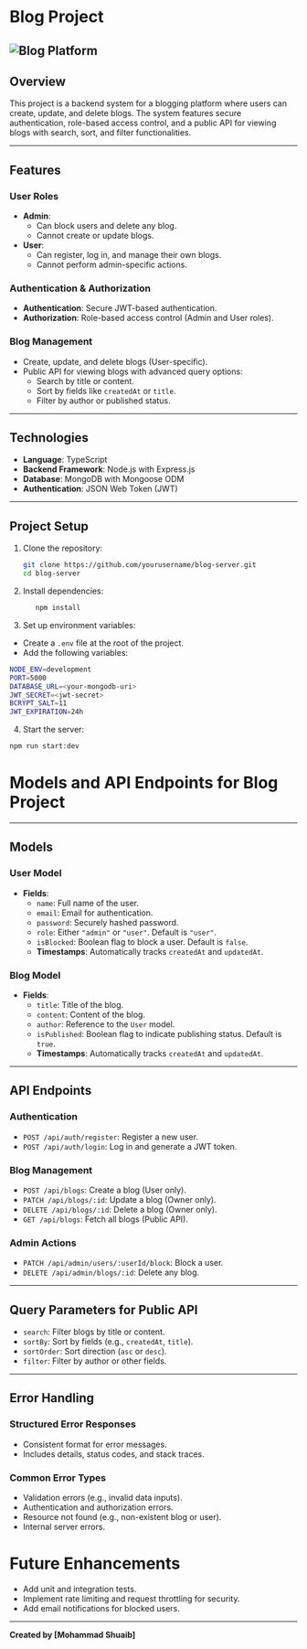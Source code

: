 # Blog Project

## ![Blog Platform](https://scieditor.ca/wp-content/uploads/2014/01/blog-49006_640.png)

## Overview

This project is a backend system for a blogging platform where users can create, update, and delete blogs. The system features secure authentication, role-based access control, and a public API for viewing blogs with search, sort, and filter functionalities.

---

## Features

### User Roles

- **Admin**:
  - Can block users and delete any blog.
  - Cannot create or update blogs.
- **User**:
  - Can register, log in, and manage their own blogs.
  - Cannot perform admin-specific actions.

### Authentication & Authorization

- **Authentication**: Secure JWT-based authentication.
- **Authorization**: Role-based access control (Admin and User roles).

### Blog Management

- Create, update, and delete blogs (User-specific).
- Public API for viewing blogs with advanced query options:
  - Search by title or content.
  - Sort by fields like `createdAt` or `title`.
  - Filter by author or published status.

---

## Technologies

- **Language**: TypeScript
- **Backend Framework**: Node.js with Express.js
- **Database**: MongoDB with Mongoose ODM
- **Authentication**: JSON Web Token (JWT)

---

## Project Setup

1. Clone the repository:

   ```bash
   git clone https://github.com/yourusername/blog-server.git
   cd blog-server
   ```

2. Install dependencies:

   ```bash
      npm install
   ```

3. Set up environment variables:

- Create a `.env` file at the root of the project.
- Add the following variables:

```bash
NODE_ENV=development
PORT=5000
DATABASE_URL=<your-mongodb-uri>
JWT_SECRET=<jwt-secret>
BCRYPT_SALT=11
JWT_EXPIRATION=24h
```

4. Start the server:

```bash
npm run start:dev
```

# Models and API Endpoints for Blog Project

---

## Models

### User Model

- **Fields**:
  - `name`: Full name of the user.
  - `email`: Email for authentication.
  - `password`: Securely hashed password.
  - `role`: Either `"admin"` or `"user"`. Default is `"user"`.
  - `isBlocked`: Boolean flag to block a user. Default is `false`.
  - **Timestamps**: Automatically tracks `createdAt` and `updatedAt`.

### Blog Model

- **Fields**:
  - `title`: Title of the blog.
  - `content`: Content of the blog.
  - `author`: Reference to the `User` model.
  - `isPublished`: Boolean flag to indicate publishing status. Default is `true`.
  - **Timestamps**: Automatically tracks `createdAt` and `updatedAt`.

---

## API Endpoints

### Authentication

- `POST /api/auth/register`: Register a new user.
- `POST /api/auth/login`: Log in and generate a JWT token.

### Blog Management

- `POST /api/blogs`: Create a blog (User only).
- `PATCH /api/blogs/:id`: Update a blog (Owner only).
- `DELETE /api/blogs/:id`: Delete a blog (Owner only).
- `GET /api/blogs`: Fetch all blogs (Public API).

### Admin Actions

- `PATCH /api/admin/users/:userId/block`: Block a user.
- `DELETE /api/admin/blogs/:id`: Delete any blog.

---

## Query Parameters for Public API

- `search`: Filter blogs by title or content.
- `sortBy`: Sort by fields (e.g., `createdAt`, `title`).
- `sortOrder`: Sort direction (`asc` or `desc`).
- `filter`: Filter by author or other fields.

---

## Error Handling

### Structured Error Responses

- Consistent format for error messages.
- Includes details, status codes, and stack traces.

### Common Error Types

- Validation errors (e.g., invalid data inputs).
- Authentication and authorization errors.
- Resource not found (e.g., non-existent blog or user).
- Internal server errors.

# Future Enhancements

- Add unit and integration tests.
- Implement rate limiting and request throttling for security.
- Add email notifications for blocked users.

---

**Created by [Mohammad Shuaib]**
